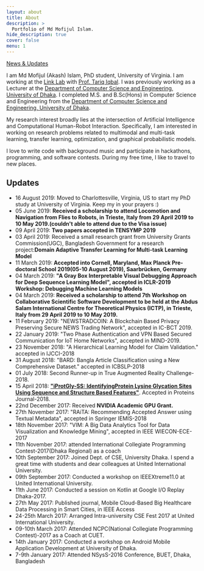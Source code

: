 ```yaml
---
layout: about
title: About
description: >
  Portfolio of Md Mofijul Islam.
hide_description: true
cover: false
menu: 1
---
```

[News & Updates](#updates)

I am Md Mofijul (Akash) Islam, PhD student, University of Virginia. I am working at the [Link Lab](https://engineering.virginia.edu/link-lab-0) with [Prof. Tariq Iqbal](http://www.tiqbal.com/). I was previously working as a Lecturer at the [Department of Computer Science and Engineering, University of Dhaka](http://cse.du.ac.bd/). I completed M.S. and B.Sc(Hons) in Computer Science and Engineering from the [Department of Computer Science and Engineering, University of Dhaka](http://cse.du.ac.bd/).

My research interest broadly lies at the intersection of Artificial Intelligence and Computational Human-Robot Interaction. Specifically, I am interested in working on research problems related to multimodal and multi-task learning, transfer learning, optimization, and graphical probabilistic models.

I love to write code with background music and participate in hackathons, programming, and software contests. During my free time, I like to travel to new places.

<!---
## Research interest
* Machine Learning
* Interpretable Machine Learning
* Optimization and Graph Theory
* Big data and Mobile Cloud Computing
* Mobile Application Development
-->

## Updates
* 16 August 2019: Moved to Charlottesville, Virginia, US to start my PhD study at University of Virginia. Keep my in your prayers :)
* 05 June 2019: **Received a scholarship to attend Locomotion and Navigation from Flies to Robots, in Trieste, Italy from 29 April 2019 to 10 May 2019.(couldn't able to attend due to the Visa issue)**
* 09 April 2019: **Two papers accepted in TENSYMP 2019**
* 03 April 2019: Received a small research grant from University Grants Commission(UGC), Bangladesh Government for a research project:**Domain Adaptive Transfer Learning for Multi-task Learning Model**
* 11 March 2019: **Accepted into Cornell, Maryland, Max Planck Pre-doctoral School 2019(05-10 August 2019), Saarbrücken, Germany**
* 04 March 2019: **"A Gray Box Interpretable Visual Debugging Approach for Deep Sequence Learning Model", accepted in ICLR-2019 Workshop: Debugging Machine Learning Models**
* 04 March 2019: **Received a scholarship to attend 7th Workshop on Collaborative Scientific Software Development to be held at the Abdus Salam International Centre for Theoretical Physics (ICTP), in Trieste, Italy from 29 April 2019 to 10 May 2019.**
* 11 February 2019: "NEWSTRADCOIN: A Blockchain Based Privacy Preserving Secure NEWS Trading Network", accepted in IC-BCT 2019.
* 22 January 2019: "Two Phase Authentication and VPN Based Secured Communication for IoT Home Networks", accepted in MIND-2019.
* 23 November 2018: "A Hierarchical Learning Model for Claim Validation." accepted in IJCCI-2018
* 31 August 2018: "BARD: Bangla Article Classification using a New Comprehensive Dataset." accepted in ICBSLP-2018
* 01 July 2018: Second Runner-up in True Augmented Reality Challenge-2018.
* 15 April 2018: [**"iProtGly-SS: IdentifyingProtein Lysine Glycation Sites Using Sequence and Structure Based Features"**](https://www.ncbi.nlm.nih.gov/pubmed/29675975). Accepted in Proteins Journal-2018.
* 22nd December 2017: Received **NVIDIA Academic GPU Grant.**
* 27th November 2017: "RAiTA: Recommending Accepted Answer using Textual Metadata", accepted in Springer IEMIS-2018
* 18th November 2017: "VIM: A Big Data Analytics Tool for Data Visualization and Knowledge Mining", accepted in IEEE WIECON-ECE-2017
* 11th November 2017: attended International Collegiate Programming Contest-2017(Dhaka Regional) as a coach
* 10th September 2017: Joined Dept. of CSE, University Dhaka. I spend a great time with students and dear colleagues at United International University.
* 09th September 2017: Conducted a workshop on IEEEXtreme11.0 at United International University.
* 11th June 2017: Conducted a session on Kotlin at Google I/O Replay Dhaka-2017.
* 27th May 2017: Published journal, Mobile Cloud-Based Big Healthcare Data Processing in Smart Cities, in IEEE Access
* 24-25th March 2017: Arranged Intra-university CSE Fest 2017 at United International University.
* 09-10th March 2017: Attended NCPC(National Collegiate Programming Contest)-2017 as a Coach at CUET.
* 14th January 2017: Conducted a workshop on Android Mobile Application Development at University of Dhaka.
* 7-9th January 2017: Attended NSysS-2016 Conference, BUET, Dhaka, Bangladesh

